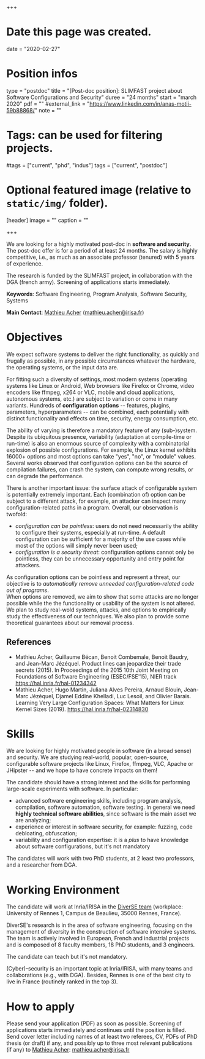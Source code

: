+++
# Date this page was created.
date = "2020-02-27"

# Position infos
type = "postdoc"
title = "[Post-doc position]: SLIMFAST project about Software Configurations and Security"
duree = "24 months"
start = "march 2020"
pdf = ""
#external_link = "https://www.linkedin.com/in/anas-motii-59b88868/"
note = ""

# Tags: can be used for filtering projects.
#tags = ["current", "phd", "indus"]
tags = ["current", "postdoc"]

# Optional featured image (relative to `static/img/` folder).
[header]
image = ""
caption = ""

+++


We are looking for a highly motivated post-doc in **software and security**.
The post-doc offer is for a period of at least 24 months. 
The salary is highly competitive, i.e., as much as an associate professor (tenured) with 5 years of experience. 

The research is funded by the SLIMFAST project, in collaboration with the DGA (french army). Screening of applications starts immediately. 

**Keywords**: Software Engineering, Program Analysis, Software Security, Systems 

**Main Contact**: [Mathieu Acher](https://www.mathieuacher.com) (mathieu.acher@irisa.fr)


# Objectives

We expect software systems to deliver the right functionality, as quickly and frugally as possible, in any possible circumstances whatever the hardware, the operating systems, or the input data are. 

For fitting such a diversity of settings, most modern systems (operating systems like Linux or Android, Web browsers like Firefox or Chrome, video encoders like ffmpeg, x264 or VLC, mobile and cloud applications, autonomous systems, etc.) are subject to variation or come in many variants. Hundreds of **configuration options** -- features, plugins, parameters, hyperparameters -- can be combined, each potentially with distinct functionality and effects on time, security, energy consumption, etc.

The ability of varying is therefore a mandatory feature of any (sub-)system. 
Despite its ubiquitous presence, variability (adaptation at compile-time or run-time) is also an enormous source of complexity with a combinatorial explosion of possible configurations. For example, the Linux kernel exhibits 16000+ options and most options can take "yes", "no", or "module" values. Several works observed that configuration options can be the source of compilation failures, can crash the system, can compute wrong results, or can degrade the performance. 

There is another important issue: the surface attack of configurable system is potentially extremely important. Each (combination of) option can be subject to a different attack, for example, an attacker can inspect many configuration-related paths in a program. 
Overall, our observation is twofold:

 - *configuration can be pointless*: users do not need necessarily the ability to configure their systems, especially at run-time. A default configuration can be sufficient for a majority of the use cases while most of the options will simply never been used; 
 - *configuration is a security threat*: configuration options cannot only be pointless, they can be unnecessary opportunity and entry point for attackers.

As configuration options can be pointless and represent a threat, our objective is to *automatically remove unneeded configuration-related code out of programs*.   
When options are removed, we aim to show that some attacks are no longer possible while the the functionality or usability of the system is not altered. We plan to study real-wold systems, attacks, and options to empirically study the effectiveness of our techniques. 
We also plan to provide some theoretical guarantees about our removal process.  

## References

 - Mathieu Acher, Guillaume Bécan, Benoit Combemale, Benoit Baudry, and Jean-Marc Jézéquel. Product lines can jeopardize their trade secrets (2015). In Proceedings of the 2015 10th Joint Meeting on Foundations of Software Engineering (ESEC/FSE'15), NIER track https://hal.inria.fr/hal-01234342 
 - Mathieu Acher, Hugo Martin, Juliana Alves Pereira, Arnaud Blouin, Jean-Marc Jézéquel, Djamel Eddine Khelladi, Luc Lesoil, and Olivier Barais. Learning Very Large Configuration Spaces: What Matters for Linux Kernel Sizes (2019). https://hal.inria.fr/hal-02314830  


# Skills

We are looking for highly motivated people in software (in a broad sense) and security.
We are studying real-world, popular, open-source, configurable software projects like Linux, Firefox, ffmpeg, VLC, Apache or JHipster -- and we hope to have concrete impacts on them!

The candidate should have a strong interest and the skills for performing large-scale experiments with software. In particular:
 
 - advanced software engineering skills, including program analysis, compilation, software automation, software testing. In general we need **highly technical software abilities**, since software is the main asset we are analyzing;  
 - experience or interest in software security, for example: fuzzing, code debloating, obfuscation; 
 - variability and configuration expertise: it is a *plus* to have knowledge about software configurations, but it's not mandatory 
 
The candidates will work with two PhD students, at 2 least two professors, and a researcher from DGA.  

# Working Environment

The candidate will work at Inria/IRISA in the [DiverSE team](https://diverse.irisa.fr) (workplace: University of Rennes 1, Campus de Beaulieu, 35000 Rennes, France).

DiverSE's research is in the area of software engineering, focusing on the management of diversity in the construction of software intensive systems.
The team is actively involved in European, French and industrial projects and is composed of 8 faculty members, 18 PhD students, and 3 engineers. 

The candidate can teach but it's not mandatory.

(Cyber)-security is an important topic at Inria/IRISA, with many teams and collaborations (e.g., with DGA).
Besides, Rennes is one of the best city to live in France (routinely ranked in the top 3). 

# How to apply

Please send your application (PDF) as soon as possible. 
Screening of applications starts immediately and continues until the position is filled. 
Send cover letter including names of at least two referees, CV, PDFs of PhD thesis (or draft) if any, and possibly up to three most relevant publications (if any) to [Mathieu Acher](https://www.mathieuacher.com): mathieu.acher@irisa.fr 
